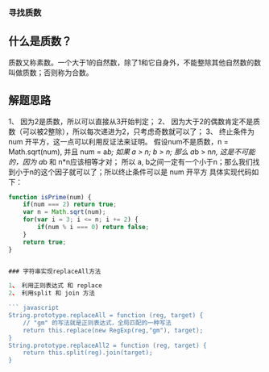 ### 寻找质数

## 什么是质数？
质数又称素数。一个大于1的自然数，除了1和它自身外，不能整除其他自然数的数叫做质数；否则称为合数。

## 解题思路
1、 因为2是质数，所以可以直接从3开始判定；
2、 因为大于2的偶数肯定不是质数（可以被2整除），所以每次递进为2，只考虑奇数就可以了；
3、 终止条件为 num 开平方，这一点可以利用反证法来证明。
假设num不是质数，n = Math.sqrt(num), 并且 num = a*b; 
如果 a > n; b > n; 那么 a*b > n*n, 这是不可能的，因为 a*b 和 n*n应该相等才对；
所以 a, b之间一定有一个小于n；那么我们找到小于n的这个因子就可以了；所以终止条件可以是 num 开平方
具体实现代码如下：

``` javascript
function isPrime(num) {
	if(num === 2) return true;
	var n = Math.sqrt(num);
	for(var i = 3; i <= n; i += 2) {
		if(num % i === 0) return false;
	}
	return true;
}


### 字符串实现replaceAll方法

1、 利用正则表达式 和 replace
2、 利用split 和 join 方法

``` javascript 
String.prototype.replaceAll = function (reg, target) {
	// "gm" 的写法就是正则表达式，全局匹配的一种写法
	return this.replace(new RegExp(reg,"gm"), target);
}
String.prototype.replaceAll2 = function (reg, target) {
	return this.split(reg).join(target);
}
